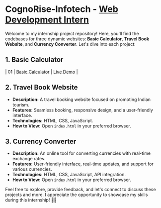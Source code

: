 
# CognoRise-Infotech - <ins>Web Development Intern</ins>

Welcome to my internship project repository! Here, you'll find the codebases for three dynamic websites: **Basic Calculator**, **Travel Book Website**, and **Currency Converter**. Let's dive into each project:

## 1. Basic Calculator
| 01  | [Basic Calculator](https://github.com/he-is-talha/html-css-javascript-calculators/tree/main/01-Basic-calculator)       | [Live Demo](https://he-is-talha.github.io/html-css-javascript-calculator/01-Basic-calculator/) |

## 2. Travel Book Website
- **Description:** A travel booking website focused on promoting Indian tourism.
- **Features:** Seamless booking, responsive design, and a user-friendly interface.
- **Technologies:** HTML, CSS, JavaScript.
- **How to View:** Open `index.html` in your preferred browser.

## 3. Currency Converter
- **Description:** An online tool for converting currencies with real-time exchange rates.
- **Features:** User-friendly interface, real-time updates, and support for various currencies.
- **Technologies:** HTML, CSS, JavaScript, API integration.
- **How to View:** Open `index.html` in your preferred browser.

Feel free to explore, provide feedback, and let's connect to discuss these projects and more. I appreciate the opportunity to showcase my skills during this internship! 🚀🌐

